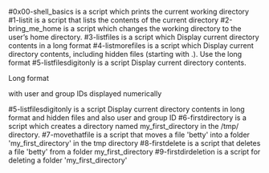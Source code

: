 #0x00-shell_basics is a script which prints the current working directory
#1-listit is a script that lists the contents of the current directory
#2-bring_me_home is a script which   changes the working directory to the user’s home directory.
#3-listfiles is a script which Display current directory contents in a long format
#4-listmorefiles is a script which Display current directory contents, including hidden files (starting with .). Use the long format
#5-listfilesdigitonly is a script Display current directory contents.



Long format

with user and group IDs displayed numerically

#5-listfilesdigitonly is a script Display current directory contents in long format and hidden files and also user and group ID
#6-firstdirectory is a script which creates a directory named my_first_directory in the /tmp/ directory.
#7-movethatfile is a script that moves a file 'betty' into a folder 'my_first_directory' in the tmp directory
#8-firstdelete  is a script that deletes a file 'betty' from a folder my_first_directory
#9-firstdirdeletion is a script for deleting a folder 'my_first_directory'
